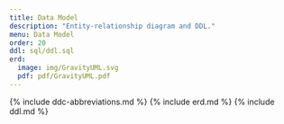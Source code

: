 ```yaml
---
title: Data Model
description: "Entity-relationship diagram and DDL."
menu: Data Model
order: 20
ddl: sql/ddl.sql
erd:
  image: img/GravityUML.svg
  pdf: pdf/GravityUML.pdf
---
```


{% include ddc-abbreviations.md %}
{% include erd.md %}
{% include ddl.md %}
